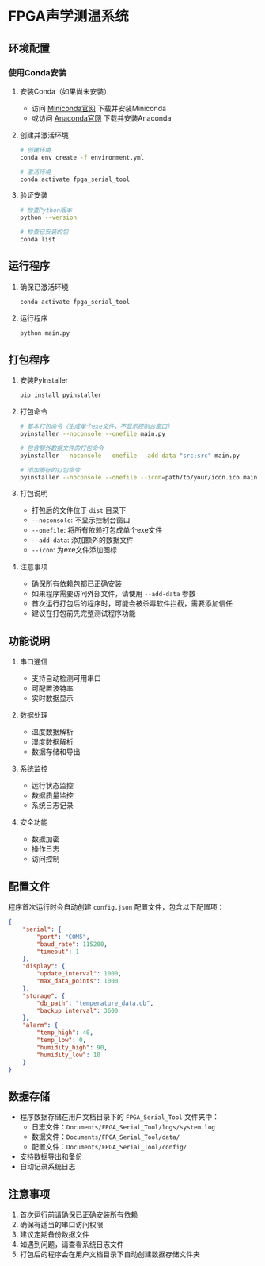 # FPGA声学测温系统

## 环境配置

### 使用Conda安装

1. 安装Conda（如果尚未安装）
   - 访问 [Miniconda官网](https://docs.conda.io/en/latest/miniconda.html) 下载并安装Miniconda
   - 或访问 [Anaconda官网](https://www.anaconda.com/products/distribution) 下载并安装Anaconda

2. 创建并激活环境

   ```bash
   # 创建环境
   conda env create -f environment.yml

   # 激活环境
   conda activate fpga_serial_tool
   ```

3. 验证安装

   ```bash
   # 检查Python版本
   python --version

   # 检查已安装的包
   conda list
   ```

## 运行程序

1. 确保已激活环境

   ```bash
   conda activate fpga_serial_tool
   ```

2. 运行程序

   ```bash
   python main.py
   ```

## 打包程序

1. 安装PyInstaller

   ```bash
   pip install pyinstaller
   ```

2. 打包命令

   ```bash
   # 基本打包命令（生成单个exe文件，不显示控制台窗口）
   pyinstaller --noconsole --onefile main.py

   # 包含额外数据文件的打包命令
   pyinstaller --noconsole --onefile --add-data "src;src" main.py

   # 添加图标的打包命令
   pyinstaller --noconsole --onefile --icon=path/to/your/icon.ico main.py
   ```

3. 打包说明
   - 打包后的文件位于 `dist` 目录下
   - `--noconsole`: 不显示控制台窗口
   - `--onefile`: 将所有依赖打包成单个exe文件
   - `--add-data`: 添加额外的数据文件
   - `--icon`: 为exe文件添加图标

4. 注意事项
   - 确保所有依赖包都已正确安装
   - 如果程序需要访问外部文件，请使用 `--add-data` 参数
   - 首次运行打包后的程序时，可能会被杀毒软件拦截，需要添加信任
   - 建议在打包前先完整测试程序功能

## 功能说明

1. 串口通信
   - 支持自动检测可用串口
   - 可配置波特率
   - 实时数据显示

2. 数据处理
   - 温度数据解析
   - 湿度数据解析
   - 数据存储和导出

3. 系统监控
   - 运行状态监控
   - 数据质量监控
   - 系统日志记录

4. 安全功能
   - 数据加密
   - 操作日志
   - 访问控制

## 配置文件

程序首次运行时会自动创建 `config.json` 配置文件，包含以下配置项：

```json
{
    "serial": {
        "port": "COM5",
        "baud_rate": 115200,
        "timeout": 1
    },
    "display": {
        "update_interval": 1000,
        "max_data_points": 1000
    },
    "storage": {
        "db_path": "temperature_data.db",
        "backup_interval": 3600
    },
    "alarm": {
        "temp_high": 40,
        "temp_low": 0,
        "humidity_high": 90,
        "humidity_low": 10
    }
}
```

## 数据存储

- 程序数据存储在用户文档目录下的 `FPGA_Serial_Tool` 文件夹中：
  - 日志文件：`Documents/FPGA_Serial_Tool/logs/system.log`
  - 数据文件：`Documents/FPGA_Serial_Tool/data/`
  - 配置文件：`Documents/FPGA_Serial_Tool/config/`
- 支持数据导出和备份
- 自动记录系统日志

## 注意事项

1. 首次运行前请确保已正确安装所有依赖
2. 确保有适当的串口访问权限
3. 建议定期备份数据文件
4. 如遇到问题，请查看系统日志文件
5. 打包后的程序会在用户文档目录下自动创建数据存储文件夹
